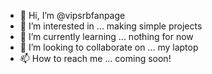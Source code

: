 - 👋 Hi, I’m @vipsrbfanpage
- 👀 I’m interested in ... making simple projects
- 🌱 I’m currently learning ... nothing for now
- 💞️ I’m looking to collaborate on ... my laptop
- 📫 How to reach me ... coming soon!

